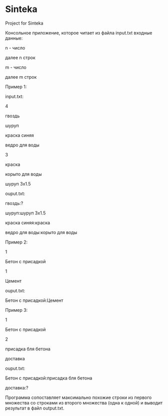 # Sinteka
Project for Sinteka

Консольное приложение, которое читает из файла input.txt входные данные:

n - число

далее n строк

m - число

далее m строк

Пример 1:

input.txt:

4

гвоздь

шуруп

краска синяя

ведро для воды

3

краска

корыто для воды

шуруп 3х1.5

 

ouput.txt:

гвоздь:?

шуруп:шуруп 3х1.5

краска синяя:краска

ведро для воды:корыто для воды

 

Пример 2:

1

Бетон с присадкой

1

Цемент

ouput.txt:

Бетон с присадкой:Цемент

 

Пример 3:

1

Бетон с присадкой

2

присадка бля бетона

доставка

ouput.txt:

Бетон с присадкой:присадка бля бетона

доставка:?

Программа сопоставляет максимально похожие строки из первого множества со строками из второго множества (одна к одной) и выводит результат в файл output.txt.
